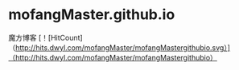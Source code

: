 # mofangMaster.github.io
魔方博客
[！[HitCount]（http://hits.dwyl.com/mofangMaster/mofangMastergithubio.svg）]（http://hits.dwyl.com/mofangMaster/mofangMastergithubio）
